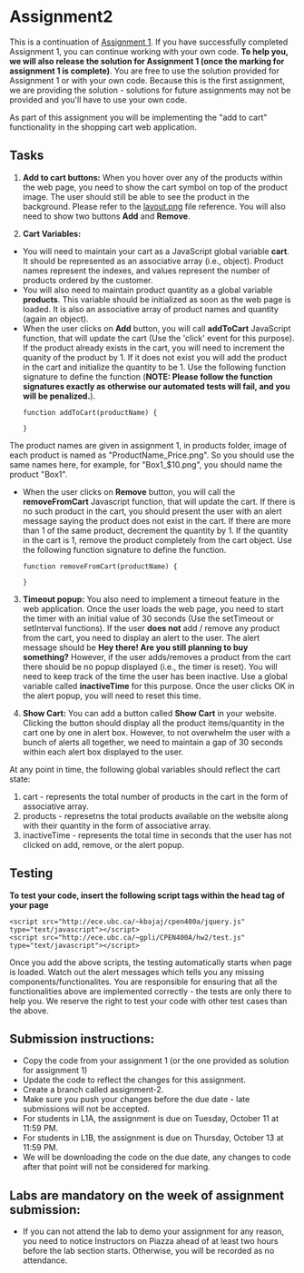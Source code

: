 # Assignment2

This is a continuation of [Assignment 1](https://github.com/abrahamchanUBC/assignment1). If you have successfully completed Assignment 1, you can continue working with your own code. **To help you, we will also release the solution for Assignment 1 (once the marking for assignment 1 is complete)**. You are free to use the solution provided for Assignment 1 or with your own code. Because this is the first assignment, we are providing the solution - solutions for future assignments may not be provided and you'll have to use your own code.

As part of this assignment you will be implementing the "add to cart" functionality in the shopping cart web application.


## Tasks

1. **Add to cart buttons:** 
When you hover over any of the products within the web page, you need to show the cart symbol on top of the product image. The user should still be able to see the product in the background. Please refer to the [layout.png](https://github.com/erkartik91/assignment2/blob/master/layout.png) file reference. You will also need to show two buttons **Add** and **Remove**.

2. **Cart Variables:** 
  * You will need to maintain your cart as a JavaScript global variable **cart**. It should be represented as an associative array (i.e., object). Product names represent the indexes, and values represent the number of products ordered by the customer.
  * You will also need to maintain product quantity as a global variable **products**. This variable should be initialized as soon as the web page is loaded. It is also an associative array of product names and quantity (again an object).
  * When the user clicks on **Add** button, you will call **addToCart** JavaScript function, that will update the cart (Use the 'click' event for this purpose). If the product already exists in the cart, you will need to increment the quanity of the product by 1. If it does not exist you will add the product in the cart and initialize the quantity to be 1. Use the following function signature to define the function (**NOTE: Please follow the function signatures exactly as otherwise our automated tests will fail, and you will be penalized.**).
     ```
     function addToCart(productName) {
  
     }
     ```
   The product names are given in assignment 1, in products folder, image of each product is named as "ProductName_Price.png". So you should use the same names here, for example, for "Box1_$10.png", you should name the product "Box1".
  * When the user clicks on **Remove** button, you will call the **removeFromCart** Javascript function, that will update the cart. If there is no such product in the cart, you should present the user with an alert message saying the product does not exist in the cart. If there are more than 1 of the same product, decrement the quantity by 1. If the quantity in the cart is 1, remove the product completely from the cart object. Use the following function signature to define the function.
     ```
     function removeFromCart(productName) {
  
     }
     ```

3. **Timeout popup:** 
You also need to implement a timeout feature in the web application. Once the user loads the web page, you need to start the timer with an initial value of 30 seconds (Use the setTimeout or setInterval functions). If the user **does not** add / remove any product from the cart, you need to display an alert to the user. The alert message should be **Hey there! Are you still planning to buy something?** However, if the user adds/removes a product from the cart there should be no popup displayed (i.e., the timer is reset). You will need to keep track of the time the user has been inactive. Use a global variable called **inactiveTime** for this purpose. Once the user clicks OK in the alert popup, you will need to reset this time.   

4. **Show Cart:**
You can add a button called **Show Cart** in your website. Clicking the button should display all the product items/quantity in the cart one by one in alert box. However, to not overwhelm the user with a bunch of alerts all together, we need to maintain a gap of 30 seconds within each alert box displayed to the user.


At any point in time, the following global variables should reflect the cart state:

1. cart - represents the total number of products in the cart in the form of associative array.
2. products - represetns the total products available on the website along with their quantity in the form of associative array.
3. inactiveTime - represents the total time in seconds that the user has not clicked on add, remove, or the alert popup.


## Testing
**To test your code, insert the following script tags within the head tag of your page**
```
<script src="http://ece.ubc.ca/~kbajaj/cpen400a/jquery.js" type="text/javascript"></script>
<script src="http://ece.ubc.ca/~gpli/CPEN400A/hw2/test.js" type="text/javascript"></script>
```
Once you add the above scripts, the testing automatically starts when page is loaded. Watch out the alert messages which tells you any missing components/functionalites. You are responsible for ensuring that all the functionalities above are implemented correctly - the tests are only there to help you. We reserve the right to test your code with other test cases than the above.

## Submission instructions:

* Copy the code from your assignment 1 (or the one provided as solution for assignment 1)
* Update the code to reflect the changes for this assignment.
* Create a branch called assignment-2.
* Make sure you push your changes before the due date - late submissions will not be accepted.
* For students in L1A, the assignment is due on Tuesday, October 11 at 11:59 PM.
* For students in L1B, the assignment is due on Thursday, October 13 at 11:59 PM.  
* We will be downloading the code on the due date, any changes to code after that point will not be considered for marking.

## Labs are mandatory on the week of assignment submission:

* If you can not attend the lab to demo your assignment for any reason, you need to notice Instructors on Piazza ahead of at least two hours before the lab section starts. Otherwise, you will be recorded as no attendance.




